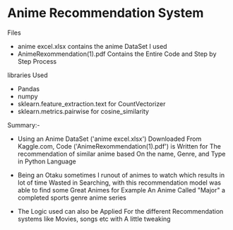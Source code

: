 # Anime Recommendation System

Files
- anime excel.xlsx contains the anime DataSet I used
- AnimeRexommendation(1).pdf Contains the Entire Code and Step by Step Process 

libraries Used 
- Pandas
- numpy
- sklearn.feature_extraction.text for CountVectorizer
- sklearn.metrics.pairwise for cosine_similarity
 
 
Summary:-
- Using an Anime DataSet ('anime excel.xlsx') Downloaded From Kaggle.com, Code ('AnimeRexommendation(1).pdf') is Written for The recommendation of similar anime based On the name, Genre, and Type in Python Language 

- Being an Otaku sometimes I runout of animes to watch which results in lot of time Wasted in Searching, with this recommendation model was able to find some Great Animes for Example An Anime Called "Major" a completed sports genre anime series
 
- The Logic used can also be Applied For the different Recommendation systems like Movies, songs etc with A little tweaking 
